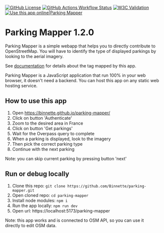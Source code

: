 [![GitHub License](https://img.shields.io/github/license/Binnette/parking-mapper)](https://opensource.org/licenses/MIT)
[![GitHub Actions Workflow Status](https://img.shields.io/github/actions/workflow/status/Binnette/parking-mapper/build-and-deploy.yml?label=Build%20and%20Deploy)](https://github.com/Binnette/parking-mapper/actions/workflows/build-and-deploy.yml)
[![W3C Validation](https://img.shields.io/w3c-validation/html?targetUrl=https%3A%2F%2Fbinnette.github.io%2Fparking-mapper%2F)](https://validator.nu/?doc=https%3A%2F%2Fbinnette.github.io%2Fparking-mapper%2F)
[![Use this app online|Parking Mapper](https://img.shields.io/website?url=https%3A%2F%2Fbinnette.github.io%2Fparking-mapper%2F&up_message=Parking%20Mapper&label=Use%20this%20app%20online)](https://binnette.github.io/parking-mapper/)

# Parking Mapper 1.2.0

Parking Mapper is a simple webapp that helps you to directly contribute to OpenStreetMap.
You will have to identify the type of displayed parkings by looking to the aerial imagery.

See [documentation](https://wiki.openstreetmap.org/wiki/Key:parking) for details about the tag mapped by this app.

Parking Mapper is a JavaScript application that run 100% in your web browser, it doesn't need a backend. You can host this app on any static web hosting service.

## How to use this app

1. Open https://binnette.github.io/parking-mapper/
2. Click on button 'Authenticate'
3. Zoom to the desired area in France
4. Click on button 'Get parkings'
5. Wait for the Overpass query to complete
6. When a parking is displayed, look to the imagery
7. Then pick the correct parking type
8. Continue with the next parking

Note: you can skip current parking by pressing button 'next'

## Run or debug locally

1. Clone this repo: `git clone https://github.com/Binnette/parking-mapper.git`
2. Open cloned repo: `cd parking-mapper`
3. Install node modules: `npm i`
4. Run the app locally: `npm run dev`
5. Open url: https://localhost:5173/parking-mapper

Note: this app works and is connected to OSM API, so you can use it directly to edit OSM data.
